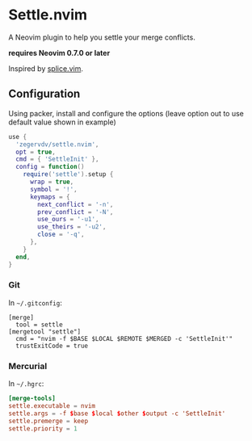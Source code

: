 # Settle.nvim

A Neovim plugin to help you settle your merge conflicts.

**requires Neovim 0.7.0 or later**

Inspired by [splice.vim](https://github.com/sjl/splice.vim/).

## Configuration

Using packer, install and configure the options (leave option out to use default value shown in example)

```lua
use {
  'zegervdv/settle.nvim',
  opt = true,
  cmd = { 'SettleInit' },
  config = function()
    require('settle').setup {
      wrap = true,
      symbol = '!',
      keymaps = {
        next_conflict = '-n',
        prev_conflict = '-N',
        use_ours = '-u1',
        use_theirs = '-u2',
        close = '-q',
      },
    }
  end,
}
```

### Git

In `~/.gitconfig`:

```gitconfig
[merge]
  tool = settle
[mergetool "settle"]
  cmd = "nvim -f $BASE $LOCAL $REMOTE $MERGED -c 'SettleInit'"
  trustExitCode = true
```

### Mercurial

In `~/.hgrc`:

```conf
[merge-tools]
settle.executable = nvim
settle.args = -f $base $local $other $output -c 'SettleInit'
settle.premerge = keep
settle.priority = 1
```
